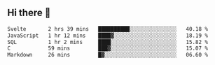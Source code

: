 ## Hi there 👋

<!--START_SECTION:waka-->

```txt
Svelte       2 hrs 39 mins   ██████████░░░░░░░░░░░░░░░   40.18 %
JavaScript   1 hr 12 mins    ████▓░░░░░░░░░░░░░░░░░░░░   18.19 %
SQL          1 hr 2 mins     ████░░░░░░░░░░░░░░░░░░░░░   15.82 %
C            59 mins         ███▓░░░░░░░░░░░░░░░░░░░░░   15.07 %
Markdown     26 mins         █▓░░░░░░░░░░░░░░░░░░░░░░░   06.60 %
```

<!--END_SECTION:waka-->

<!--
**taylor475/taylor475** is a ✨ _special_ ✨ repository because its `README.md` (this file) appears on your GitHub profile.

Here are some ideas to get you started:

- 🔭 I’m currently working on ...
- 🌱 I’m currently learning ...
- 👯 I’m looking to collaborate on ...
- 🤔 I’m looking for help with ...
- 💬 Ask me about ...
- 📫 How to reach me: ...
- 😄 Pronouns: ...
- ⚡ Fun fact: ...
-->
